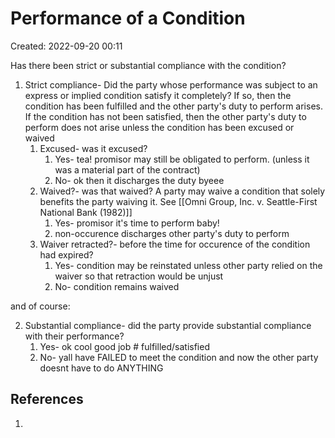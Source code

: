 # Performance of a Condition
Created: 2022-09-20 00:11

Has there been strict or substantial compliance with the condition?

1. Strict compliance- Did the party whose performance was subject to an express or implied condition satisfy it completely? If so, then the condition has been fulfilled and the other party's duty to perform arises. If the condition has not been satisfied, then the other party's duty to perform does not arise unless the condition has been excused or waived
	1. Excused- was it excused?
		1. Yes- tea! promisor may still be obligated to perform. (unless it was a material part of the contract)
		2. No- ok then it discharges the duty byeee
	2. Waived?- was that waived? A party may waive a condition that solely benefits the party waiving it. See [[Omni Group, Inc. v. Seattle-First National Bank (1982)]]
		1. Yes- promisor it's time to perform baby!
		2. non-occurence discharges other party's duty to perform
	3. Waiver retracted?- before the time for occurence of the condition had expired?
		1. Yes- condition may be reinstated unless other party relied on the waiver so that retraction would be unjust
		2. No- condition remains waived

and of course:

2. Substantial compliance- did the party provide substantial compliance with their performance? 
	1. Yes- ok cool good job # fulfilled/satisfied
	2. No- yall have FAILED to meet the condition and now the other party doesnt have to do ANYTHING 


## References

1. 